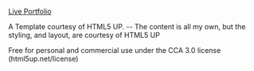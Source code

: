 
[Live Portfolio ](http://www.noejimenez.com/)

A Template courtesy of HTML5 UP.
-- The content is all my own, but the styling, and layout, are courtesy of HTML5 UP

Free for personal and commercial use under the CCA 3.0 license (html5up.net/license)
